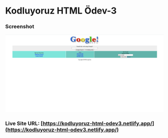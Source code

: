 # Kodluyoruz HTML Ödev-3

### Screenshot

![](screenshot.png)

### Live Site URL: [https://kodluyoruz-html-odev3.netlify.app/](https://kodluyoruz-html-odev3.netlify.app/)
